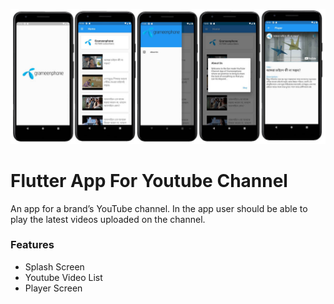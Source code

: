 ![Flutter Youtube Channel Naimur Hasan](https://raw.githubusercontent.com/naimurhasan/flutter_youtube_channel_app/master/_screenshot.jpg)

# Flutter App For Youtube Channel

An app for a brand’s YouTube channel. In the app user should be able to play the latest videos uploaded on the channel.

### Features
  - Splash Screen
  - Youtube Video List
  - Player Screen
 


  
  
